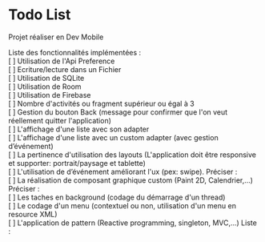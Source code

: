 # Todo List  
Projet réaliser en Dev Mobile  


Liste des fonctionnalités implémentées :  
[ ] Utilisation de l'Api Preference  
[ ] Ecriture/lecture dans un Fichier  
[ ] Utilisation de SQLite  
[ ] Utilisation de Room  
[ ] Utilisation de Firebase  
[ ] Nombre d'activités ou fragment supérieur ou égal à 3  
[ ] Gestion du bouton Back (message pour confirmer que l'on veut réellement quitter l'application)  
[ ] L'affichage d'une liste avec son adapter  
[ ] L'affichage d'une liste avec un custom adapter (avec gestion d’événement)  
[ ] La pertinence d'utilisation des layouts (L'application doit être responsive et supporter: portrait/paysage et tablette)  
[ ] L'utilisation de d’événement améliorant l'ux (pex: swipe). Préciser :  
[ ] La réalisation de composant graphique custom (Paint 2D, Calendrier,...) Préciser :  
[ ] Les taches en background (codage du démarrage d'un thread)  
[ ] Le codage d'un menu (contextuel ou non, utilisation d'un menu en resource XML)  
[ ] L'application de pattern (Reactive programming, singleton, MVC,...) Liste :  
